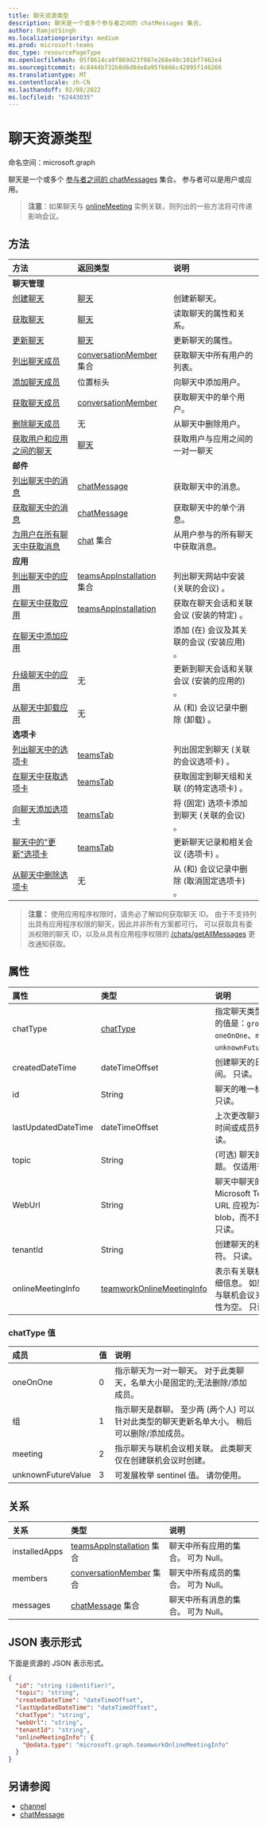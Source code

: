 ```yaml
---
title: 聊天资源类型
description: 聊天是一个或多个参与者之间的 chatMessages 集合。
author: RamjotSingh
ms.localizationpriority: medium
ms.prod: microsoft-teams
doc_type: resourcePageType
ms.openlocfilehash: 05f8614ca9f869d23f987e268e48c101bf7462e4
ms.sourcegitcommit: 4c8444b732b8d6d0de8a95f6666c42095f146266
ms.translationtype: MT
ms.contentlocale: zh-CN
ms.lasthandoff: 02/08/2022
ms.locfileid: "62443035"
---
```

# <a name="chat-resource-type"></a>聊天资源类型

命名空间：microsoft.graph

聊天是一个或多个 [参与者之间的 chatMessages](chatmessage.md) 集合。 参与者可以是用户或应用。

> **注意**：如果聊天与 [onlineMeeting](../resources/onlinemeeting.md) 实例关联，则列出的一些方法将可传递影响会议。

## <a name="methods"></a>方法

|  方法       |  返回类型  | 说明| 
|:---------------|:--------|:----------|
| **聊天管理** |||
|[创建聊天](../api/chat-post.md) | [聊天](chat.md) | 创建新聊天。| 
|[获取聊天](../api/chat-get.md) | [聊天](chat.md) | 读取聊天的属性和关系。| 
|[更新聊天](../api/chat-patch.md) | [聊天](chat.md) | 更新聊天的属性。|
|[列出聊天成员](../api/chat-list-members.md) | [conversationMember](conversationmember.md) 集合 | 获取聊天中所有用户的列表。| 
|[添加聊天成员](../api/chat-post-members.md) | 位置标头 | 向聊天中添加用户。| 
|[获取聊天成员](../api/chat-get-members.md) | [conversationMember](conversationmember.md) | 获取聊天中的单个用户。| 
|[删除聊天成员](../api/chat-delete-members.md)|无|从聊天中删除用户。|
|[获取用户和应用之间的聊天](../api/userscopeteamsappinstallation-get-chat.md) | [聊天](chat.md)| 获取用户与应用之间的一对一聊天 |
| **邮件** |||
|[列出聊天中的消息](../api/chat-list-messages.md)  | [chatMessage](../resources/chatmessage.md) | 获取聊天中的消息。 | 
|[获取聊天中的消息](../api/chatmessage-get.md)  | [chatMessage](../resources/chatmessage.md) | 获取聊天中的单个消息。 | 
|[为用户在所有聊天中获取消息](../api/chats-getallmessages.md)| [chat](chat.md) 集合| 从用户参与的所有聊天中获取消息。 |
| **应用** |||
|[列出聊天中的应用](../api/chat-list-installedapps.md) |[teamsAppInstallation](teamsappinstallation.md) 集合 | 列出聊天网站中安装 (关联的会议) 。|
|[在聊天中获取应用](../api/chat-get-installedapps.md) | [teamsAppInstallation](teamsappinstallation.md) | 获取在聊天会话和关联会议 (安装的特定) 。|
|[在聊天中添加应用](../api/chat-post-installedapps.md) | | 添加 (在) 会议及其关联的会议 (安装应用) 。|
|[升级聊天中的应用](../api/chat-teamsappinstallation-upgrade.md) | 无 | 更新到聊天会话和关联会议 (安装的应用的) 。|
|[从聊天中卸载应用](../api/chat-delete-installedapps.md) | 无 | 从 (和) 会议记录中删除 (卸载) 。|
| **选项卡** |||
|[列出聊天中的选项卡](../api/chat-list-tabs.md) | [teamsTab](teamstab.md) | 列出固定到聊天 (关联的会议选项卡) 。|
|[在聊天中获取选项卡](../api/chat-get-tabs.md) | [teamsTab](teamstab.md) | 获取固定到聊天组和关联 (的特定选项卡) 。|
|[向聊天添加选项卡](../api/chat-post-tabs.md) | [teamsTab](teamstab.md) | 将 (固定) 选项卡添加到聊天 (关联的会议) 。|
|[聊天中的"更新"选项卡](../api/chat-patch-tabs.md) | [teamsTab](teamstab.md) | 更新聊天记录和相关会议 (选项卡) 。|
|[从聊天中删除选项卡](../api/chat-delete-tabs.md) | 无 | 从 (和) 会议记录中删除 (取消固定选项卡) 。|

>**注意：** 使用应用程序权限时，请务必了解如何获取聊天 ID。 由于不支持列出具有应用程序权限的聊天，因此并非所有方案都可行。 可以获取具有委派权限的聊天 ID，以及从具有应用程序权限的 [/chats/getAllMessages](../api/subscription-post-subscriptions.md) 更改通知获取。

## <a name="properties"></a>属性

| 属性   | 类型 |说明|
|:---------------|:--------|:----------|
| chatType| [chatType](../resources/chat.md#chattype-values) | 指定聊天类型。 可能的值是：`group`、`oneOnOne`、`meeting`、`unknownFutureValue`。|
| createdDateTime| dateTimeOffset|  创建聊天的日期和时间。 只读。|
| id| String| 聊天的唯一标识符。 只读。|
| lastUpdatedDateTime| dateTimeOffset|  上次更改聊天的日期和时间或成员列表。 只读。|
| topic| String|   (可选) 聊天的主题或主题。 仅适用于群聊。|
| WebUrl | String| 聊天中聊天的 URL Microsoft Teams。 URL 应视为不透明的 blob，而不是解析的。 只读。 |
| tenantId| String | 创建聊天的租户的标识符。 只读。|
| onlineMeetingInfo | [teamworkOnlineMeetingInfo](../resources/teamworkonlinemeetinginfo.md) | 表示有关联机会议的详细信息。 如果聊天未与联机会议关联，则属性为空。 只读。|

### <a name="chattype-values"></a>chatType 值 

| 成员             | 值 | 说明               |
| :----------------- | :---- | :------------------------ |
|oneOnOne            | 0     | 指示聊天为一对一聊天。 对于此类聊天，名单大小是固定的;无法删除/添加成员。|
|组               | 1     | 指示聊天是群聊。 至少两 (两个人) 可以针对此类型的聊天更新名单大小。 稍后可以删除/添加成员。|
|meeting             | 2     | 指示聊天与联机会议相关联。 此类聊天仅在创建联机会议时创建。|
|unknownFutureValue  | 3     | 可发展枚举 sentinel 值。 请勿使用。 |

## <a name="relationships"></a>关系

| 关系 | 类型 |说明|
|:---------------|:--------|:----------|
| installedApps | [teamsAppInstallation](teamsappinstallation.md) 集合 | 聊天中所有应用的集合。 可为 Null。 |
| members | [conversationMember](conversationmember.md) 集合 | 聊天中所有成员的集合。 可为 Null。 |
| messages | [chatMessage](chatmessage.md) 集合 | 聊天中所有消息的集合。 可为 Null。 |

## <a name="json-representation"></a>JSON 表示形式

下面是资源的 JSON 表示形式。

<!-- {
  "blockType": "resource",
  "keyProperty": "id",
  "@odata.type": "microsoft.graph.chat"
}-->

```json
{
  "id": "string (identifier)",
  "topic": "string",
  "createdDateTime": "dateTimeOffset",
  "lastUpdatedDateTime": "dateTimeOffset",
  "chatType": "string",
  "webUrl": "string",
  "tenantId": "string",
  "onlineMeetingInfo": {
    "@odata.type": "microsoft.graph.teamworkOnlineMeetingInfo"
  }
}
```

## <a name="see-also"></a>另请参阅

- [channel](channel.md)
- [chatMessage](chatmessage.md)

<!-- uuid: 8fcb5dbc-d5aa-4681-8e31-b001d5168d79
2015-10-25 14:57:30 UTC -->
<!--
{
  "type": "#page.annotation",
  "description": "chat resource",
  "keywords": "",
  "section": "documentation",
  "tocPath": ""
}
-->


